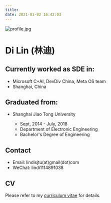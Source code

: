 ```yaml
---
title: 
date: 2021-01-02 16:42:03
---
```


![profile.jpg](/images/profile.jpg)

# Di Lin (林迪)

## Currently worked as SDE in:
* Microsoft C+AI, DevDiv China, Meta OS team 
* Shanghai, China

## Graduated from:
* Shanghai Jiao Tong University

    * Sept, 2014 - July, 2018
    * Department of  Electronic Engineering
    * Bachelor's Degree of Engineering

## Contact
* Email: lindisjtu(at)gmail(dot)com
* WeChat: lindi1114891038

## CV

Please refer to my [curriculum vitae](/CV/index.md) for details.